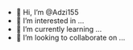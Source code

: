 - 👋 Hi, I’m @Adzi155
- 👀 I’m interested in ...
- 🌱 I’m currently learning ...
- 💞️ I’m looking to collaborate on ...

<!---
Adzi155/Adzi155 is a ✨ special ✨ repository because its `README.md` (this file) appears on your GitHub profile.
You can click the Preview link to take a look at your changes.
--->
